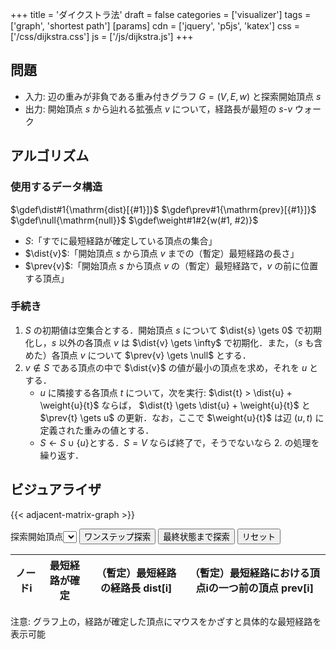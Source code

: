 +++
title = 'ダイクストラ法'
draft = false
categories = ['visualizer']
tags = ['graph', 'shortest path']
[params]
    cdn = ['jquery', 'p5js', 'katex']
    css = ['/css/dijkstra.css']
    js = ['/js/dijkstra.js']
+++

## 問題

* 入力: 辺の重みが非負である重み付きグラフ $G = (V, E, w)$ と探索開始頂点 $s$
* 出力: 開始頂点 $s$ から辿れる拡張点 $v$ について，経路長が最短の $s$-$v$ ウォーク

## アルゴリズム

### 使用するデータ構造

$\gdef\dist#1{\mathrm{dist}[{#1}]}$
$\gdef\prev#1{\mathrm{prev}[{#1}]}$
$\gdef\null{\mathrm{null}}$
$\gdef\weight#1#2{w(#1, #2)}$

* $S$:「すでに最短経路が確定している頂点の集合」
* $\dist{v}$:「開始頂点 $s$ から頂点 $v$ までの（暫定）最短経路の長さ」
* $\prev{v}$:「開始頂点 $s$ から頂点 $v$ の（暫定）最短経路で，$v$ の前に位置する頂点」

### 手続き

1. $S$ の初期値は空集合とする．開始頂点 $s$ について $\dist{s} \gets 0$ で初期化し，$s$ 以外の各頂点 $v$ は $\dist{v} \gets \infty$ で初期化．また，（$s$ も含めた）各頂点 $v$ について $\prev{v} \gets \null$ とする．
2. $v \not\in S$ である頂点の中で $\dist{v}$ の値が最小の頂点を求め，それを $u$ とする．
    * $u$ に隣接する各頂点 $t$ について，次を実行: $\dist{t} > \dist{u} + \weight{u}{t}$ ならば，
$\dist{t} \gets \dist{u} + \weight{u}{t}$ と $\prev{t} \gets u$ の更新．なお，ここで $\weight{u}{t}$ は辺 $(u, t)$ に定義された重みの値とする．
    * $S \gets S \cup \lbrace u \rbrace$とする．$S = V$ ならば終了で，そうでないなら 2. の処理を繰り返す．

## ビジュアライザ

{{< adjacent-matrix-graph >}}

<div class="container">
  <label>探索開始頂点</label><select id="start"></select>
  <button class="alg-btn" id="search">ワンステップ探索</button>
  <button class="alg-btn" id="goal">最終状態まで探索</button>
  <button class="alg-btn" id="reset">リセット</button>
  <table class="border" id="data_tbl">
    <thead>
      <tr>
        <th>ノードi</th>
        <th>最短経路が確定</th>
        <th>（暫定）最短経路の経路長 dist[i]</th>
        <th>（暫定）最短経路における頂点iの一つ前の頂点 prev[i]</th>
      </tr>
    </thead>
    <tbody></tbody>
  </table>
  <div>注意: グラフ上の，経路が確定した頂点にマウスをかざすと具体的な最短経路を表示可能</div>
</div>
